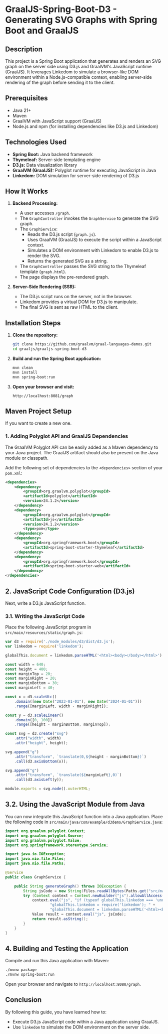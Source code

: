 # GraalJS-Spring-Boot-D3 - Generating SVG Graphs with Spring Boot and GraalJS

## Description

This project is a Spring Boot application that generates and renders an SVG graph on the server side using D3.js and GraalVM's JavaScript runtime (GraalJS). It leverages Linkedom to simulate a browser-like DOM environment within a Node.js-compatible context, enabling server-side rendering of the graph before sending it to the client.

## Prerequisites

* Java 21+
* Maven
* GraalVM with JavaScript support (GraalJS)
* Node.js and npm (for installing dependencies like D3.js and Linkedom)

## Technologies Used

* **Spring Boot:** Java backend framework
* **Thymeleaf:** Server-side templating engine
* **D3.js:** Data visualization library
* **GraalVM (GraalJS):** Polyglot runtime for executing JavaScript in Java
* **Linkedom:** DOM simulation for server-side rendering of D3.js

## How It Works

1.  **Backend Processing:**
    * A user accesses `/graph`.
    * The `GraphController` invokes the `GraphService` to generate the SVG graph.
    * The `GraphService`:
        * Reads the D3.js script (`graph.js`).
        * Uses GraalVM (GraalJS) to execute the script within a JavaScript context.
        * Simulates a DOM environment with Linkedom to enable D3.js to render the SVG.
        * Returns the generated SVG as a string.
    * The `GraphController` passes the SVG string to the Thymeleaf template (`graph.html`).
    * The page displays the pre-rendered graph.

2.  **Server-Side Rendering (SSR):**
    * The D3.js script runs on the server, not in the browser.
    * Linkedom provides a virtual DOM for D3.js to manipulate.
    * The final SVG is sent as raw HTML to the client.

## Installation Steps

1.  **Clone the repository:**

    ```bash
    git clone https://github.com/graalvm/graal-languages-demos.git
    cd graaljs/graaljs-spring-boot-d3
    ```

2.  **Build and run the Spring Boot application:**

    ```bash
    mvn clean
    mvn install
    mvn spring-boot:run
    ```

3.  **Open your browser and visit:**

    ```
    http://localhost:8081/graph
    ```


## Maven Project Setup

If you want to create a new one.

### 1. Adding Polyglot API and GraalJS Dependencies

The GraalVM Polyglot API can be easily added as a Maven dependency to your Java project. The GraalJS artifact should also be present on the Java module or classpath.

Add the following set of dependencies to the `<dependencies>` section of your `pom.xml`:

```xml
<dependencies>
    <dependency>
        <groupId>org.graalvm.polyglot</groupId>
        <artifactId>polyglot</artifactId>
        <version>24.1.2</version>
    </dependency>
    <dependency>
        <groupId>org.graalvm.polyglot</groupId>
        <artifactId>js</artifactId>
        <version>24.1.2</version>
        <type>pom</type>
    </dependency>
    <dependency>
        <groupId>org.springframework.boot</groupId>
        <artifactId>spring-boot-starter-thymeleaf</artifactId>
    </dependency>
    <dependency>
        <groupId>org.springframework.boot</groupId>
        <artifactId>spring-boot-starter-web</artifactId>
    </dependency>
</dependencies>
```


## 2. JavaScript Code Configuration (D3.js)

Next, write a D3.js JavaScript function.

### 3.1. Writing the JavaScript Code

Place the following JavaScript program in `src/main/resources/static/graph.js`:

```javascript
var d3 = require('./node_modules/d3/dist/d3.js');
var linkedom = require('linkedom');

globalThis.document = linkedom.parseHTML('<html><body></body></html>').document;

const width = 640;
const height = 400;
const marginTop = 20;
const marginRight = 20;
const marginBottom = 30;
const marginLeft = 40;

const x = d3.scaleUtc()
    .domain([new Date("2023-01-01"), new Date("2024-01-01")])
    .range([marginLeft, width - marginRight]);

const y = d3.scaleLinear()
    .domain([0, 100])
    .range([height - marginBottom, marginTop]);

const svg = d3.create("svg")
    .attr("width", width)
    .attr("height", height);

svg.append("g")
    .attr("transform", `translate(0,${height - marginBottom})`)
    .call(d3.axisBottom(x));

svg.append("g")
    .attr("transform", `translate(${marginLeft},0)`)
    .call(d3.axisLeft(y));

module.exports = svg.node().outerHTML;
```

## 3.2. Using the JavaScript Module from Java

You can now integrate this JavaScript function into a Java application. Place the following code in `src/main/java/com/example/d3demo/GraphService.java`:

```java
import org.graalvm.polyglot.Context;
import org.graalvm.polyglot.Source;
import org.graalvm.polyglot.Value;
import org.springframework.stereotype.Service;

import java.io.IOException;
import java.nio.file.Files;
import java.nio.file.Paths;

@Service
public class GraphService {

    public String generateGraph() throws IOException {
        String jsCode = new String(Files.readAllBytes(Paths.get("src/main/resources/static/graph.js")));
        try (Context context = Context.newBuilder("js").allowAllAccess(true).build()) {
            context.eval("js", "if (typeof globalThis.linkedom === 'undefined') { " +
                    "globalThis.linkedom = require('linkedom'); " +
                    "globalThis.document = linkedom.parseHTML('<html><body></body></html>').document; }");
            Value result = context.eval("js", jsCode);
            return result.asString();
        }
    }
}
```

## 4. Building and Testing the Application

Compile and run this Java application with Maven:

```bash
./mvnw package
./mvnw spring-boot:run
```

Open your browser and navigate to `http://localhost:8080/graph`.

## Conclusion

By following this guide, you have learned how to:

-   Execute D3.js JavaScript code within a Java application using GraalJS.
-   Use `linkedom` to simulate the DOM environment on the server side.

